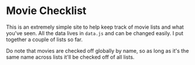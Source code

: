# Movie Checklist

This is an extremely simple site to help keep track of movie lists and what you've seen.
All the data lives in `data.js` and can be changed easily. I put together a couple of lists so far.

Do note that movies are checked off globally by name, so as long as it's the same name across lists it'll be checked
off of all lists.
